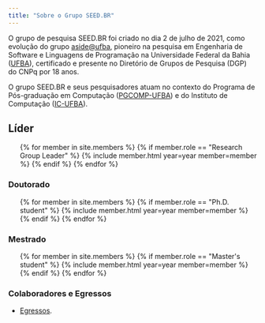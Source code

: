 ```yaml
---
title: "Sobre o Grupo SEED.BR"
---
```



O grupo de pesquisa SEED.BR foi criado no dia 2 de julho de 2021, 
como evolução do grupo [aside@ufba](http://wiki.dcc.ufba.br/Aside/), 
pioneiro na pesquisa em Engenharia de Software e Linguagens de Programação
na Universidade Federal da Bahia ([UFBA](portal.ufba.br)),
certificado e presente no Diretório de Grupos de Pesquisa (DGP) 
do CNPq  por 18 anos.

O grupo SEED.BR e seus pesquisadores atuam no contexto do 
Programa de Pós-graduação em Computação ([PGCOMP-UFBA](https://pgcomp.ufba.br)) 
e do Instituto de Computação ([IC-UFBA](https://computacao.ufba.br/)).

## Líder

<ul class="members-list">
{% for member in site.members %}
  {% if member.role == "Research Group Leader" %}
    {% include member.html year=year member=member %}
  {% endif %}
{% endfor %}
</ul>

### Doutorado

<ul class="members-list">
{% for member in site.members %}
  {% if member.role == "Ph.D. student" %}
    {% include member.html year=year member=member %}
  {% endif %}
{% endfor %}
</ul>

### Mestrado

<ul class="members-list">
{% for member in site.members %}
  {% if member.role == "Master's student" %}
    {% include member.html year=year member=member %}
  {% endif %}
{% endfor %}
</ul>

### Colaboradores e Egressos

+ [Egressos](http://wiki.dcc.ufba.br/Aside/Pessoas).

